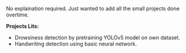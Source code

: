 No explaination required. Just wanted to add all the small projects done overtime. 

**Projects Lits:**
- Drowsiness detection by pretraining YOLOv5 model on own dataset. 
- Handwriting detection using basic neural network.
